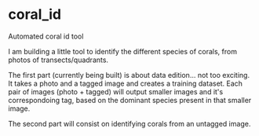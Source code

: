 # coral_id
Automated coral id tool

I am building a little tool to identify the different species of corals, from photos of transects/quadrants. 

The first part (currently being built) is about data edition... not too exciting. It takes a photo and a tagged image and creates a training dataset.
Each pair of images (photo + tagged) will output smaller images and it's correspondoing tag, based on the dominant species present in that smaller image.

The second part will consist on identifying corals from an untagged image. 

